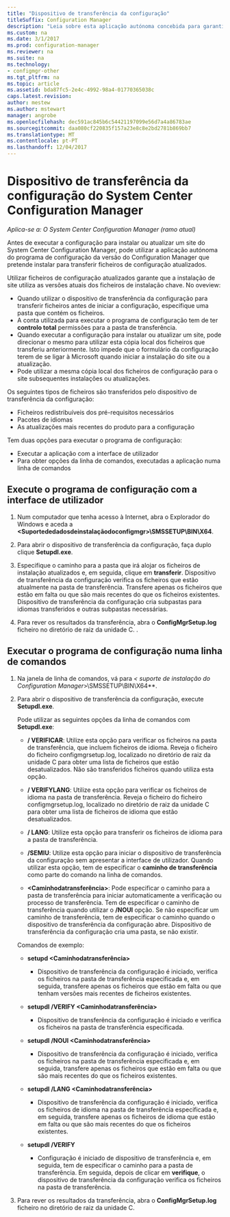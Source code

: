 ```yaml
---
title: "Dispositivo de transferência da configuração"
titleSuffix: Configuration Manager
description: "Leia sobre esta aplicação autónoma concebida para garantir que a instalação de site utiliza as versões atuais dos ficheiros de instalação chave."
ms.custom: na
ms.date: 3/1/2017
ms.prod: configuration-manager
ms.reviewer: na
ms.suite: na
ms.technology:
- configmgr-other
ms.tgt_pltfrm: na
ms.topic: article
ms.assetid: bda87fc5-2e4c-4992-98a4-01770365038c
caps.latest.revision: 
author: mestew
ms.author: mstewart
manager: angrobe
ms.openlocfilehash: dec591ac845b6c54421197099e56d7a4a86783ae
ms.sourcegitcommit: daa080cf220835f157a23e8c8e2bd2781b869bb7
ms.translationtype: MT
ms.contentlocale: pt-PT
ms.lasthandoff: 12/04/2017
---
```

# <a name="setup-downloader-for-system-center-configuration-manager"></a>Dispositivo de transferência da configuração do System Center Configuration Manager

*Aplica-se a: O System Center Configuration Manager (ramo atual)*

Antes de executar a configuração para instalar ou atualizar um site do System Center Configuration Manager, pode utilizar a aplicação autónoma do programa de configuração da versão do Configuration Manager que pretende instalar para transferir ficheiros de configuração atualizados.  

Utilizar ficheiros de configuração atualizados garante que a instalação de site utiliza as versões atuais dos ficheiros de instalação chave. No oveview:   
-   Quando utilizar o dispositivo de transferência da configuração para transferir ficheiros antes de iniciar a configuração, especifique uma pasta que contém os ficheiros.  
-   A conta utilizada para executar o programa de configuração tem de ter **controlo total** permissões para a pasta de transferência.  
-   Quando executar a configuração para instalar ou atualizar um site, pode direcionar o mesmo para utilizar esta cópia local dos ficheiros que transferiu anteriormente. Isto impede que o formulário da configuração terem de se ligar à Microsoft quando iniciar a instalação do site ou a atualização.  
-   Pode utilizar a mesma cópia local dos ficheiros de configuração para o site subsequentes instalações ou atualizações.  

Os seguintes tipos de ficheiros são transferidos pelo dispositivo de transferência da configuração:  
-   Ficheiros redistribuíveis dos pré-requisitos necessários  
-   Pacotes de idiomas  
-   As atualizações mais recentes do produto para a configuração  

Tem duas opções para executar o programa de configuração:
- Executar a aplicação com a interface de utilizador
- Para obter opções da linha de comandos, executadas a aplicação numa linha de comandos


## <a name="run-setup-downloader-with-the-user-interface"></a>Execute o programa de configuração com a interface de utilizador  

1.  Num computador que tenha acesso à Internet, abra o Explorador do Windows e aceda a  **&lt;Suportededadosdeinstalaçãodoconfigmgr\>\SMSSETUP\BIN\X64**.  

2.  Para abrir o dispositivo de transferência da configuração, faça duplo clique **Setupdl.exe**.   

3. Especifique o caminho para a pasta que irá alojar os ficheiros de instalação atualizados e, em seguida, clique em **transferir**. Dispositivo de transferência da configuração verifica os ficheiros que estão atualmente na pasta de transferência. Transfere apenas os ficheiros que estão em falta ou que são mais recentes do que os ficheiros existentes. Dispositivo de transferência da configuração cria subpastas para idiomas transferidos e outras subpastas necessárias.  

4.  Para rever os resultados da transferência, abra o **ConfigMgrSetup.log** ficheiro no diretório de raiz da unidade C.  .  

## <a name="run-setup-downloader-from-a-command-prompt"></a>Executar o programa de configuração numa linha de comandos  

1.  Na janela de linha de comandos, vá para  **&lt;* suporte de instalação do Configuration Manager*\>\SMSSETUP\BIN\X64**.   

2.  Para abrir o dispositivo de transferência da configuração, execute **Setupdl.exe**.

    Pode utilizar as seguintes opções da linha de comandos com **Setupdl.exe**:   

    -   **/ VERIFICAR**: Utilize esta opção para verificar os ficheiros na pasta de transferência, que incluem ficheiros de idioma. Reveja o ficheiro do ficheiro configmgrsetup.log, localizado no diretório de raiz da unidade C para obter uma lista de ficheiros que estão desatualizados. Não são transferidos ficheiros quando utiliza esta opção.  

    -   **/ VERIFYLANG**: Utilize esta opção para verificar os ficheiros de idioma na pasta de transferência. Reveja o ficheiro do ficheiro configmgrsetup.log, localizado no diretório de raiz da unidade C para obter uma lista de ficheiros de idioma que estão desatualizados.

    -   **/ LANG**: Utilize esta opção para transferir os ficheiros de idioma para a pasta de transferência.  

    -   **/SEMIU**: Utilize esta opção para iniciar o dispositivo de transferência da configuração sem apresentar a interface de utilizador. Quando utilizar esta opção, tem de especificar o **caminho de transferência** como parte do comando na linha de comandos.  

    -   **&lt;Caminhodatransferência\>**: Pode especificar o caminho para a pasta de transferência para iniciar automaticamente a verificação ou processo de transferência. Tem de especificar o caminho de transferência quando utilizar o **/NOUI** opção. Se não especificar um caminho de transferência, tem de especificar o caminho quando o dispositivo de transferência da configuração abre. Dispositivo de transferência da configuração cria uma pasta, se não existir.  

    Comandos de exemplo:

    -   **setupd &lt;Caminhodatransferência\>**  

        -   Dispositivo de transferência da configuração é iniciado, verifica os ficheiros na pasta de transferência especificada e, em seguida, transfere apenas os ficheiros que estão em falta ou que tenham versões mais recentes de ficheiros existentes.     

    -   **setupdl /VERIFY &lt;Caminhodatransferência\>**  

        -   Dispositivo de transferência da configuração é iniciado e verifica os ficheiros na pasta de transferência especificada.  

    -   **setupdl /NOUI &lt;Caminhodatransferência\>**  

        -   Dispositivo de transferência da configuração é iniciado, verifica os ficheiros na pasta de transferência especificada e, em seguida, transfere apenas os ficheiros que estão em falta ou que são mais recentes do que os ficheiros existentes.  

    -   **setupdl /LANG &lt;Caminhodatransferência\>**  

        -   Dispositivo de transferência da configuração é iniciado, verifica os ficheiros de idioma na pasta de transferência especificada e, em seguida, transfere apenas os ficheiros de idioma que estão em falta ou que são mais recentes do que os ficheiros existentes.  

    -   **setupdl /VERIFY**  

        -   Configuração é iniciado de dispositivo de transferência e, em seguida, tem de especificar o caminho para a pasta de transferência. Em seguida, depois de clicar em **verifique**, o dispositivo de transferência da configuração verifica os ficheiros na pasta de transferência.  

3.  Para rever os resultados da transferência, abra o **ConfigMgrSetup.log** ficheiro no diretório de raiz da unidade C.
